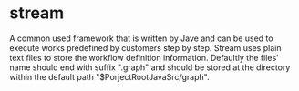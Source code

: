 # stream

A common used framework that is written by Jave and can be used to execute works predefined by customers step by step.
Stream uses plain text files to store the workflow definition information. Defaultly the files' name should end with suffix 
".graph" and should be stored at the directory within the default path "$PorjectRootJavaSrc/graph".


